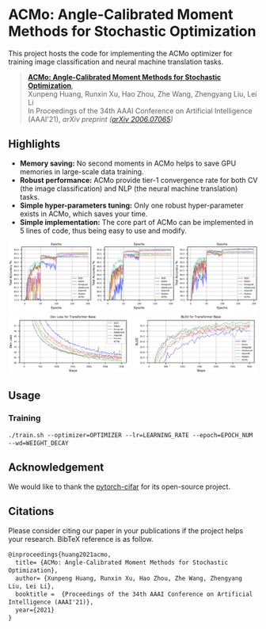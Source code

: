# ACMo: Angle-Calibrated Moment Methods for Stochastic Optimization

This project hosts the code for implementing the ACMo optimizer for training image classification and neural machine translation tasks.

> [**ACMo: Angle-Calibrated Moment Methods for Stochastic Optimization**](https://arxiv.org/abs/2011.09157),  
> Xunpeng Huang, Runxin Xu, Hao Zhou, Zhe Wang, Zhengyang Liu, Lei Li  
> In Proceedings of the 34th AAAI Conference on Artificial Intelligence (AAAI'21),
> *arXiv preprint ([arXiv 2006.07065](https://arxiv.org/abs/2006.07065))*   

## Highlights
- **Memory saving:** No second moments in ACMo helps to save GPU memories in large-scale data training.
- **Robust performance:** ACMo provide tier-1 convergence rate for both CV (the image classification) and NLP (the neural machine translation) tasks.
- **Simple hyper-parameters tuning:** Only one robust hyper-parameter exists in ACMo, which saves your time. 
- **Simple implementation:** The core part of ACMo can be implemented in 5 lines of code, thus being easy to use and modify.

![performance_cv](./readme_fig/ic_task.png)
![performance_nlp](./readme_fig/nmt_task.png)

## Usage

### Training
    ./train.sh --optimizer=OPTIMIZER --lr=LEARNING_RATE --epoch=EPOCH_NUM --wd=WEIGHT_DECAY


## Acknowledgement
We would like to thank the [pytorch-cifar](https://github.com/kuangliu/pytorch-cifar) for its open-source project.

## Citations
Please consider citing our paper in your publications if the project helps your research. BibTeX reference is as follow.
```
@inproceedings{huang2021acmo,
  title= {ACMo: Angle-Calibrated Moment Methods for Stochastic Optimization},
  author= {Xunpeng Huang, Runxin Xu, Hao Zhou, Zhe Wang, Zhengyang Liu, Lei Li},
  booktitle =  {Proceedings of the 34th AAAI Conference on Artificial Intelligence (AAAI'21)},
  year={2021}
}
```

